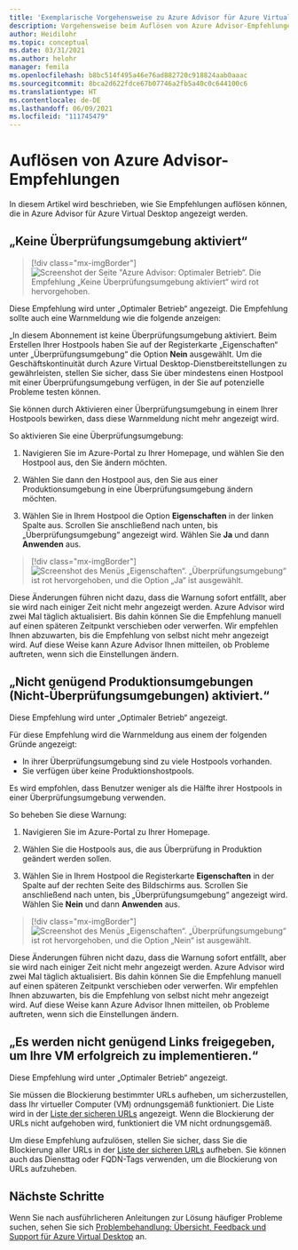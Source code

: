 ```yaml
---
title: 'Exemplarische Vorgehensweise zu Azure Advisor für Azure Virtual Desktop: Azure'
description: Vorgehensweise beim Auflösen von Azure Advisor-Empfehlungen für Azure Virtual Desktop.
author: Heidilohr
ms.topic: conceptual
ms.date: 03/31/2021
ms.author: helohr
manager: femila
ms.openlocfilehash: b8bc514f495a46e76ad882720c918824aab0aaac
ms.sourcegitcommit: 8bca2d622fdce67b07746a2fb5a40c0c644100c6
ms.translationtype: HT
ms.contentlocale: de-DE
ms.lasthandoff: 06/09/2021
ms.locfileid: "111745479"
---
```

# <a name="how-to-resolve-azure-advisor-recommendations"></a>Auflösen von Azure Advisor-Empfehlungen

In diesem Artikel wird beschrieben, wie Sie Empfehlungen auflösen können, die in Azure Advisor für Azure Virtual Desktop angezeigt werden.

## <a name="no-validation-environment-enabled"></a>„Keine Überprüfungsumgebung aktiviert“

>[!div class="mx-imgBorder"]
>![Screenshot der Seite "Azure Advisor: Optimaler Betrieb“. Die Empfehlung „Keine Überprüfungsumgebung aktiviert“ wird rot hervorgehoben.](media/no-validation-environment.png)

Diese Empfehlung wird unter „Optimaler Betrieb“ angezeigt. Die Empfehlung sollte auch eine Warnmeldung wie die folgende anzeigen:

„In diesem Abonnement ist keine Überprüfungsumgebung aktiviert. Beim Erstellen Ihrer Hostpools haben Sie auf der Registerkarte „Eigenschaften“ unter „Überprüfungsumgebung“ die Option **Nein** ausgewählt. Um die Geschäftskontinuität durch Azure Virtual Desktop-Dienstbereitstellungen zu gewährleisten, stellen Sie sicher, dass Sie über mindestens einen Hostpool mit einer Überprüfungsumgebung verfügen, in der Sie auf potenzielle Probleme testen können.

Sie können durch Aktivieren einer Überprüfungsumgebung in einem Ihrer Hostpools bewirken, dass diese Warnmeldung nicht mehr angezeigt wird.

So aktivieren Sie eine Überprüfungsumgebung:

1. Navigieren Sie im Azure-Portal zu Ihrer Homepage, und wählen Sie den Hostpool aus, den Sie ändern möchten.

2. Wählen Sie dann den Hostpool aus, den Sie aus einer Produktionsumgebung in eine Überprüfungsumgebung ändern möchten.

3. Wählen Sie in Ihrem Hostpool die Option **Eigenschaften** in der linken Spalte aus. Scrollen Sie anschließend nach unten, bis „Überprüfungsumgebung“ angezeigt wird. Wählen Sie **Ja** und dann **Anwenden** aus.

>[!div class="mx-imgBorder"]
>![Screenshot des Menüs „Eigenschaften“. „Überprüfungsumgebung“ ist rot hervorgehoben, und die Option „Ja“ ist ausgewählt.](media/validation-yes.png)

Diese Änderungen führen nicht dazu, dass die Warnung sofort entfällt, aber sie wird nach einiger Zeit nicht mehr angezeigt werden. Azure Advisor wird zwei Mal täglich aktualisiert. Bis dahin können Sie die Empfehlung manuell auf einen späteren Zeitpunkt verschieben oder verwerfen. Wir empfehlen Ihnen abzuwarten, bis die Empfehlung von selbst nicht mehr angezeigt wird. Auf diese Weise kann Azure Advisor Ihnen mitteilen, ob Probleme auftreten, wenn sich die Einstellungen ändern.

## <a name="not-enough-production-non-validation-environments-enabled"></a>„Nicht genügend Produktionsumgebungen (Nicht-Überprüfungsumgebungen) aktiviert.“

Diese Empfehlung wird unter „Optimaler Betrieb“ angezeigt.

Für diese Empfehlung wird die Warnmeldung aus einem der folgenden Gründe angezeigt:

- In ihrer Überprüfungsumgebung sind zu viele Hostpools vorhanden.
- Sie verfügen über keine Produktionshostpools.

Es wird empfohlen, dass Benutzer weniger als die Hälfte ihrer Hostpools in einer Überprüfungsumgebung verwenden.

So beheben Sie diese Warnung:

1. Navigieren Sie im Azure-Portal zu Ihrer Homepage.

2. Wählen Sie die Hostpools aus, die aus Überprüfung in Produktion geändert werden sollen.

3. Wählen Sie in Ihrem Hostpool die Registerkarte **Eigenschaften** in der Spalte auf der rechten Seite des Bildschirms aus. Scrollen Sie anschließend nach unten, bis „Überprüfungsumgebung“ angezeigt wird. Wählen Sie **Nein** und dann **Anwenden** aus.

>[!div class="mx-imgBorder"]
>![Screenshot des Menüs „Eigenschaften“. „Überprüfungsumgebung“ ist rot hervorgehoben, und die Option „Nein“ ist ausgewählt.](media/validation-no.png)

Diese Änderungen führen nicht dazu, dass die Warnung sofort entfällt, aber sie wird nach einiger Zeit nicht mehr angezeigt werden. Azure Advisor wird zwei Mal täglich aktualisiert. Bis dahin können Sie die Empfehlung manuell auf einen späteren Zeitpunkt verschieben oder verwerfen. Wir empfehlen Ihnen abzuwarten, bis die Empfehlung von selbst nicht mehr angezeigt wird. Auf diese Weise kann Azure Advisor Ihnen mitteilen, ob Probleme auftreten, wenn sich die Einstellungen ändern.

## <a name="not-enough-links-are-unblocked-to-successfully-implement-your-vm"></a>„Es werden nicht genügend Links freigegeben, um Ihre VM erfolgreich zu implementieren.“

Diese Empfehlung wird unter „Optimaler Betrieb“ angezeigt.

Sie müssen die Blockierung bestimmter URLs aufheben, um sicherzustellen, dass Ihr virtueller Computer (VM) ordnungsgemäß funktioniert. Die Liste wird in der [Liste der sicheren URLs](safe-url-list.md) angezeigt. Wenn die Blockierung der URLs nicht aufgehoben wird, funktioniert die VM nicht ordnungsgemäß.

Um diese Empfehlung aufzulösen, stellen Sie sicher, dass Sie die Blockierung aller URLs in der [Liste der sicheren URLs](safe-url-list.md) aufheben. Sie können auch das Diensttag oder FQDN-Tags verwenden, um die Blockierung von URLs aufzuheben.

## <a name="next-steps"></a>Nächste Schritte

Wenn Sie nach ausführlicheren Anleitungen zur Lösung häufiger Probleme suchen, sehen Sie sich [Problembehandlung: Übersicht, Feedback und Support für Azure Virtual Desktop](troubleshoot-set-up-overview.md) an.
